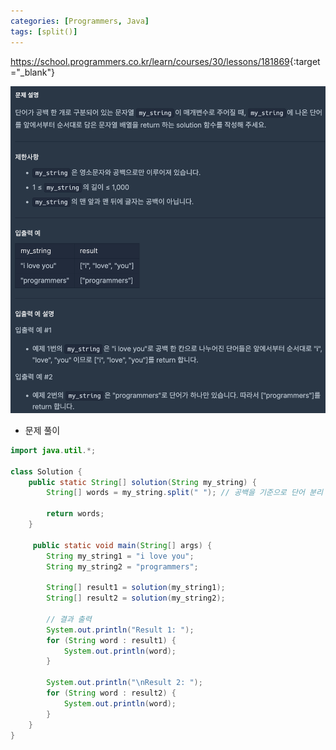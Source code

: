 ```yaml
---
categories: [Programmers, Java]
tags: [split()] 
---
```


<https://school.programmers.co.kr/learn/courses/30/lessons/181869>{:target="_blank"}

![문제](/assets/img/programmers/java/%EA%B3%B5%EB%B0%B1%EC%9C%BC%EB%A1%9C_%EA%B5%AC%EB%B6%84%ED%95%98%EA%B8%B01.png)

- 문제 풀이

```java
import java.util.*;

class Solution {
    public static String[] solution(String my_string) {
        String[] words = my_string.split(" "); // 공백을 기준으로 단어 분리

        return words;
    }
    
     public static void main(String[] args) {
        String my_string1 = "i love you";
        String my_string2 = "programmers";

        String[] result1 = solution(my_string1);
        String[] result2 = solution(my_string2);

        // 결과 출력
        System.out.println("Result 1: ");
        for (String word : result1) {
            System.out.println(word);
        }

        System.out.println("\nResult 2: ");
        for (String word : result2) {
            System.out.println(word);
        }
    }
}
```

